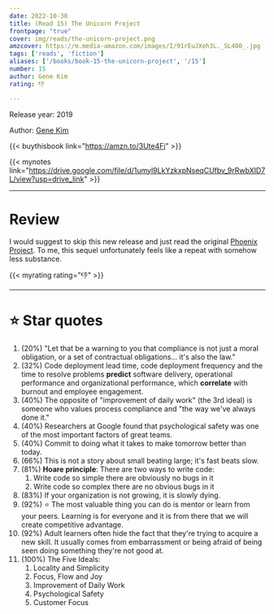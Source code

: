 ```yaml
---
date: 2022-10-30
title: (Read 15) The Unicorn Project
frontpage: "true"
cover: img/reads/the-unicorn-project.png
amzcover: https://m.media-amazon.com/images/I/91rEuJXeh3L._SL400_.jpg
tags: ['reads', 'fiction']
aliases: ['/books/book-15-the-unicorn-project', '/15']
number: 15
author: Gene Kim
rating: 👎

---
```


Release year: 2019

Author: [Gene Kim](https://www.linkedin.com/in/realgenekim/)

{{< buythisbook link="https://amzn.to/3Ute4Fi" >}}

{{< mynotes link="https://drive.google.com/file/d/1umyl9LkYzkxpNseqCUfbv_9rRwbXID7L/view?usp=drive_link" >}}

---

# Review

I would suggest to skip this new release and just read the original [Phoenix Project](/posts/2023/07/book-41-1-the-phoenix-project/). To me, this sequel unfortunately feels like a repeat with somehow less substance.

{{< myrating rating="👎" >}}

---

# :star: Star quotes

1. (20%) "Let that be a warning to you that compliance is not just a
   moral obligation, or a set of contractual obligations...
   it's also the law."
1. (32%) Code deployment lead time, code deployment
   frequency and the time to resolve problems **predict**
   software delivery, operational performance and
   organizational performance, which **correlate** with
   burnout and employee engagement.
1. (40%) The opposite of "improvement of daily work" (the
   3rd ideal) is someone who values process compliance and
   "the way we've always done it."
1. (40%) Researchers at Google found that psychological
   safety was one of the most important factors of great
   teams.
1. (40%) Commit to doing what it takes to make tomorrow
   better than today.
1. (66%) This is not a story about small beating large; it's
   fast beats slow.
1. (81%) **Hoare principle**: There are two ways to write
   code:
    1. Write code so simple there are obviously no bugs in
       it
    1. Write code so complex there are no obvious bugs in it
1. (83%) If your organization is not growing, it is slowly
   dying.
1. (92%) :star: The most valuable thing you can do is mentor or
   learn from your peers. Learning is for everyone and it is
   from there that we will create competitive advantage.
1. (92%) Adult learners often hide the fact that they're
   trying to acquire a new skill. It usually comes from
   embarrassment or being afraid of being seen doing
   something they're not good at.
1. (100%) The Five Ideals:
    1. Locality and Simplicity
    1. Focus, Flow and Joy
    1. Improvement of Daily Work
    1. Psychological Safety
    1. Customer Focus
